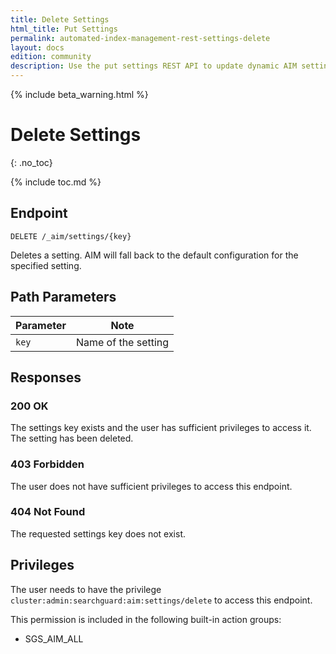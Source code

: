 ```yaml
---
title: Delete Settings
html_title: Put Settings
permalink: automated-index-management-rest-settings-delete
layout: docs
edition: community
description: Use the put settings REST API to update dynamic AIM settings
---
```

<!--- Copyright 2023 floragunn GmbH -->

{% include beta_warning.html %}

# Delete Settings
{: .no_toc}

{% include toc.md %}

## Endpoint

```
DELETE /_aim/settings/{key}
```

Deletes a setting. AIM will fall back to the default configuration for the specified setting.

## Path Parameters

| Parameter | Note                |
|-----------|---------------------|
| `key`     | Name of the setting |

## Responses

### 200 OK

The settings key exists and the user has sufficient privileges to access it. The setting has been deleted.

### 403 Forbidden

The user does not have sufficient privileges to access this endpoint.

### 404 Not Found

The requested settings key does not exist.

## Privileges

The user needs to have the privilege `cluster:admin:searchguard:aim:settings/delete` to access this endpoint.

This permission is included in the following built-in action groups:

- SGS_AIM_ALL
